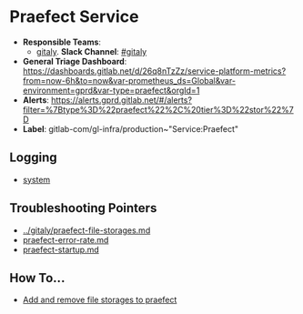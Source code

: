 <!-- MARKER: do not edit this section directly. Edit services/service-catalog.yml then run scripts/generate-docs -->
#  Praefect Service

* **Responsible Teams**:
  * [gitaly](https://about.gitlab.com/handbook/engineering/dev-backend/gitaly/). **Slack Channel**: [#gitaly](https://gitlab.slack.com/archives/gitaly)
* **General Triage Dashboard**: https://dashboards.gitlab.net/d/26q8nTzZz/service-platform-metrics?from=now-6h&to=now&var-prometheus_ds=Global&var-environment=gprd&var-type=praefect&orgId=1
* **Alerts**: https://alerts.gprd.gitlab.net/#/alerts?filter=%7Btype%3D%22praefect%22%2C%20tier%3D%22stor%22%7D
* **Label**: gitlab-com/gl-infra/production~"Service:Praefect"

## Logging

* [system](https://log.gprd.gitlab.net/goto/769b1e96dc189470332cd7005dd6f878)

## Troubleshooting Pointers

* [../gitaly/praefect-file-storages.md](../gitaly/praefect-file-storages.md)
* [praefect-error-rate.md](praefect-error-rate.md)
* [praefect-startup.md](praefect-startup.md)
<!-- END_MARKER -->

## How To...

* [Add and remove file storages to praefect](../gitaly/praefect-file-storages.md)
